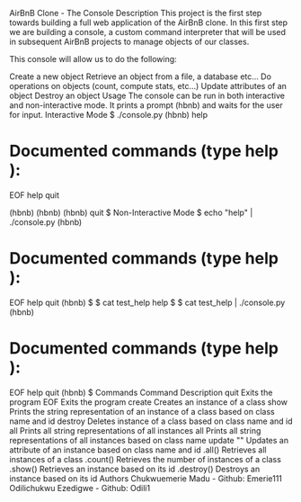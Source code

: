 AirBnB Clone - The Console
Description
This project is the first step towards building a full web application of the AirBnB clone. In this first step we are building a console, a custom command interpreter that will be used in subsequent AirBnB projects to manage objects of our classes.

This console will allow us to do the following:

Create a new object
Retrieve an object from a file, a database etc…
Do operations on objects (count, compute stats, etc…)
Update attributes of an object
Destroy an object
Usage
The console can be run in both interactive and non-interactive mode.
It prints a prompt (hbnb) and waits for the user for input.
Interactive Mode
$ ./console.py
(hbnb) help

Documented commands (type help <topic>):
========================================
EOF  help  quit

(hbnb)
(hbnb)
(hbnb) quit
$
Non-Interactive Mode
$ echo "help" | ./console.py
(hbnb)

Documented commands (type help <topic>):
========================================
EOF  help  quit
(hbnb)
$
$ cat test_help
help
$
$ cat test_help | ./console.py
(hbnb)

Documented commands (type help <topic>):
========================================
EOF  help  quit
(hbnb)
$
Commands
Command	Description
quit	Exits the program
EOF	Exits the program
create <class>	Creates an instance of a class
show <class> <id>	Prints the string representation of an instance of a class based on class name and id
destroy <class> <id>	Deletes instance of a class based on class name and id
all	Prints all string representations of all instances
all <class>	Prints all string representations of all instances based on class name
update <class> <id> <attribute name> "<attribute value>"	Updates an attribute of an instance based on class name and id
<class>.all()	Retrieves all instances of a class
<class>.count()	Retrieves the number of instances of a class
<class>.show(<id>)	Retrieves an instance based on its id
<class>.destroy(<id>)	Destroys an instance based on its id
Authors
Chukwuemerie Madu - Github: Emerie111
Odilichukwu Ezedigwe - Github: Odili1
